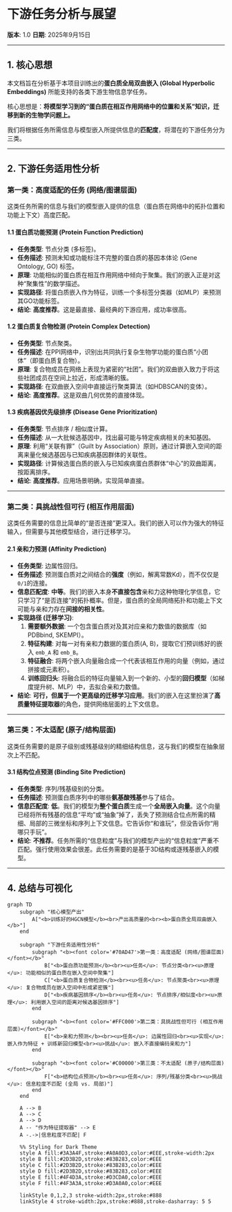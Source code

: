 # 下游任务分析与展望

**版本**: 1.0
**日期**: 2025年9月15日

---

## 1. 核心思想

本文档旨在分析基于本项目训练出的**蛋白质全局双曲嵌入 (Global Hyperbolic Embeddings)** 所能支持的各类下游生物信息学任务。

核心思想是：**将模型学习到的“蛋白质在相互作用网络中的位置和关系”知识，迁移到新的生物学问题上。**

我们将根据任务所需信息与模型嵌入所提供信息的**匹配度**，将潜在的下游任务分为三类。

---

## 2. 下游任务适用性分析

### 第一类：高度适配的任务 (网络/图谱层面)

这类任务所需的信息与我们的模型嵌入提供的信息（蛋白质在网络中的拓扑位置和功能上下文）高度匹配。

#### 1.1 蛋白质功能预测 (Protein Function Prediction)

*   **任务类型**: 节点分类 (多标签)。
*   **任务描述**: 预测未知或功能标注不完整的蛋白质的基因本体论 (Gene Ontology, GO) 标签。
*   **原理**: 功能相似的蛋白质在相互作用网络中倾向于聚集。我们的嵌入正是对这种“聚集性”的数学描述。
*   **实现路径**: 将蛋白质嵌入作为特征，训练一个多标签分类器（如MLP）来预测其GO功能标签。
*   **结论**: **高度推荐**。这是最直接、最经典的下游应用，成功率很高。

#### 1.2 蛋白质复合物检测 (Protein Complex Detection)

*   **任务类型**: 节点聚类。
*   **任务描述**: 在PPI网络中，识别出共同执行复杂生物学功能的蛋白质“小团体”（即蛋白质复合物）。
*   **原理**: 复合物成员在网络上表现为紧密的“社团”。我们的双曲嵌入致力于将这些社团成员在空间上拉近，形成清晰的簇。
*   **实现路径**: 在双曲嵌入空间中直接运行聚类算法（如HDBSCAN的变体）。
*   **结论**: **高度推荐**。这是双曲几何优势的直接体现。

#### 1.3 疾病基因优先级排序 (Disease Gene Prioritization)

*   **任务类型**: 节点排序 / 相似度计算。
*   **任务描述**: 从一大批候选基因中，找出最可能与特定疾病相关的未知基因。
*   **原理**: 利用“关联有罪”（Guilt by Association）原则，通过计算嵌入空间的距离来量化候选基因与已知疾病基因群体的关联性。
*   **实现路径**: 计算候选蛋白质的嵌入与已知疾病蛋白质群体“中心”的双曲距离，按距离排序。
*   **结论**: **高度推荐**。应用场景明确，实现简单直接。

---

### 第二类：具挑战性但可行 (相互作用层面)

这类任务需要的信息比简单的“是否连接”更深入。我们的嵌入可以作为强大的特征输入，但需要与其他模型结合，进行迁移学习。

#### 2.1 亲和力预测 (Affinity Prediction)

*   **任务类型**: 边属性回归。
*   **任务描述**: 预测蛋白质对之间结合的**强度**（例如，解离常数Kd），而不仅仅是`0/1`的连接。
*   **信息匹配度**: **中等**。我们的嵌入本身**不直接包含**亲和力这种物理化学信息，它只学习了“是否连接”的拓扑概率。但是，蛋白质的全局网络拓扑和功能上下文可能与亲和力存在**间接的相关性**。
*   **实现路径 (迁移学习)**:
    1.  **需要额外数据**: 一个包含蛋白质对及其对应亲和力数值的数据库（如PDBbind, SKEMPI）。
    2.  **特征构建**: 对每一对有亲和力数据的蛋白质(A, B)，提取它们预训练好的嵌入 `emb_A` 和 `emb_B`。
    3.  **特征融合**: 将两个嵌入向量融合成一个代表该相互作用的向量（例如，通过拼接或元素积）。
    4.  **训练回归头**: 将融合后的特征向量输入到一个新的、小型的**回归模型**（如梯度提升树、MLP）中，去拟合亲和力数值。
*   **结论**: **可行，但属于一个更高级的迁移学习应用**。我们的嵌入在这里扮演了**高质量特征提取器**的角色，提供网络层面的上下文信息。

---

### 第三类：不太适配 (原子/结构层面)

这类任务需要的是原子级别或残基级别的精细结构信息，这与我们的模型在抽象层次上不匹配。

#### 3.1 结构位点预测 (Binding Site Prediction)

*   **任务类型**: 序列/残基级别的分类。
*   **任务描述**: 预测蛋白质序列中的哪些**氨基酸残基**参与了结合。
*   **信息匹配度**: **低**。我们的模型为**整个蛋白质**生成一个**全局嵌入向量**。这个向量已经将所有残基的信息“平均”或“抽象”掉了，丢失了预测结合位点所需的精细、局部的三微坐标和序列上下文信息。它告诉你“和谁玩”，但没告诉你“用哪只手玩”。
*   **结论**: **不推荐**。任务所需的“信息粒度”与我们的模型产出的“信息粒度”严重不匹配。强行使用效果会很差。此任务需要的是基于3D结构或逐残基嵌入的模型。

---

## 4. 总结与可视化

```mermaid
graph TD
    subgraph "核心模型产出"
        A["<b>训练好的HGCN模型</b><br>产出高质量的<br><b>蛋白质全局双曲嵌入</b>"]
    end

    subgraph "下游任务适用性分析"
        subgraph "<b><font color='#70AD47'>第一类：高度适配 (网络/图谱层面)</font></b>"
            B["<b>蛋白质功能预测</b><br><u>任务</u>: 节点分类<br><u>原理</u>: 功能相似的蛋白质在嵌入空间中聚集"]
            C["<b>蛋白质复合物检测</b><br><u>任务</u>: 节点聚类<br><u>原理</u>: 复合物成员在嵌入空间中形成紧密簇"]
            D["<b>疾病基因排序</b><br><u>任务</u>: 节点排序/相似度<br><u>原理</u>: 利用嵌入空间的距离对候选基因排序"]
        end

        subgraph "<b><font color='#FFC000'>第二类：具挑战性但可行 (相互作用层面)</font></b>"
            E["<b>亲和力预测</b><br><u>任务</u>: 边属性回归<br><u>实现</u>: 嵌入作为特征 + 训练新回归模型<br><u>挑战</u>: 嵌入不直接编码亲和力"]
        end

        subgraph "<b><font color='#C00000'>第三类：不太适配 (原子/结构层面)</font></b>"
            F["<b>结构位点预测</b><br><u>任务</u>: 序列/残基分类<br><u>挑战</u>: 信息粒度不匹配 (全局 vs. 局部)"]
        end
    end

    A --> B
    A --> C
    A --> D
    A -- "作为特征提取器" --> E
    A -.->|信息粒度不匹配| F

    %% Styling for Dark Theme
    style A fill:#3A3A4F,stroke:#A0A0D3,color:#EEE,stroke-width:2px
    style B fill:#2D3B2D,stroke:#83B283,color:#EEE
    style C fill:#2D3B2D,stroke:#83B283,color:#EEE
    style D fill:#2D3B2D,stroke:#83B283,color:#EEE
    style E fill:#4F4D3A,stroke:#D3CDA0,color:#EEE
    style F fill:#4F3A3A,stroke:#D3A0A0,color:#EEE

    linkStyle 0,1,2,3 stroke-width:2px,stroke:#888
    linkStyle 4 stroke-width:2px,stroke:#888,stroke-dasharray: 5 5